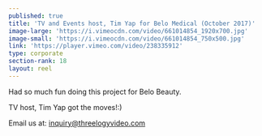 ```yaml
---
published: true
title: 'TV and Events host, Tim Yap for Belo Medical (October 2017)'
image-large: 'https://i.vimeocdn.com/video/661014854_1920x700.jpg'
image-small: 'https://i.vimeocdn.com/video/661014854_750x500.jpg'
link: 'https://player.vimeo.com/video/238335912'
type: corporate
section-rank: 18
layout: reel
---
```

Had so much fun doing this project for Belo Beauty.

TV host, Tim Yap got the moves!:)

Email us at: inquiry@threelogyvideo.com
